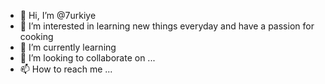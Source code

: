 - 👋 Hi, I’m @7urkiye
- 👀 I’m interested in learning new things everyday and have a passion for cooking
- 🌱 I’m currently learning 
- 💞️ I’m looking to collaborate on ...
- 📫 How to reach me ...

<!---
7urkiye/7urkiye is a ✨ special ✨ repository because its `README.md` (this file) appears on your GitHub profile.
You can click the Preview link to take a look at your changes.
--->
